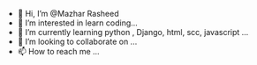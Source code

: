 - 👋 Hi, I’m @Mazhar Rasheed
- 👀 I’m interested in learn coding...
- 🌱 I’m currently learning python , Django, html, scc, javascript ...
- 💞️ I’m looking to collaborate on ...
- 📫 How to reach me ...

<!---
mazharrasheed/mazharrasheed is a ✨ special ✨ repository because its `README.md` (this file) appears on your GitHub profile.
You can click the Preview link to take a look at your changes.
--->
